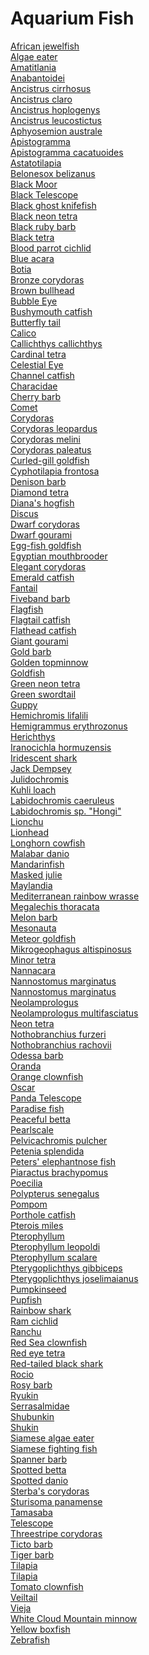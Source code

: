 # Aquarium Fish
[African jewelfish](https://en.wikipedia.org/wiki/African_jewelfish)<br>
[Algae eater](https://en.wikipedia.org/wiki/Algae_eater)<br>
[Amatitlania](https://en.wikipedia.org/wiki/Amatitlania)<br>
[Anabantoidei](https://en.wikipedia.org/wiki/Anabantoidei)<br>
[Ancistrus cirrhosus](https://en.wikipedia.org/wiki/Ancistrus_cirrhosus)<br>
[Ancistrus claro](https://en.wikipedia.org/wiki/Ancistrus_claro)<br>
[Ancistrus hoplogenys](https://en.wikipedia.org/wiki/Ancistrus_hoplogenys)<br>
[Ancistrus leucostictus](https://en.wikipedia.org/wiki/Ancistrus_leucostictus)<br>
[Aphyosemion australe](https://en.wikipedia.org/wiki/Aphyosemion_australe)<br>
[Apistogramma](https://en.wikipedia.org/wiki/Apistogramma)<br>
[Apistogramma cacatuoides](https://en.wikipedia.org/wiki/Apistogramma_cacatuoides)<br>
[Astatotilapia](https://en.wikipedia.org/wiki/Astatotilapia)<br>
[Belonesox belizanus](https://en.wikipedia.org/wiki/Belonesox_belizanus)<br>
[Black Moor](https://en.wikipedia.org/wiki/Black_Moor)<br>
[Black Telescope](https://en.wikipedia.org/wiki/Black_Telescope)<br>
[Black ghost knifefish](https://en.wikipedia.org/wiki/Black_ghost_knifefish)<br>
[Black neon tetra](https://en.wikipedia.org/wiki/Black_neon_tetra)<br>
[Black ruby barb](https://en.wikipedia.org/wiki/Black_ruby_barb)<br>
[Black tetra](https://en.wikipedia.org/wiki/Black_tetra)<br>
[Blood parrot cichlid](https://en.wikipedia.org/wiki/Blood_parrot_cichlid)<br>
[Blue acara](https://en.wikipedia.org/wiki/Blue_acara)<br>
[Botia](https://en.wikipedia.org/wiki/Botia)<br>
[Bronze corydoras](https://en.wikipedia.org/wiki/Bronze_corydoras)<br>
[Brown bullhead](https://en.wikipedia.org/wiki/Brown_bullhead)<br>
[Bubble Eye](https://en.wikipedia.org/wiki/Bubble_Eye)<br>
[Bushymouth catfish](https://en.wikipedia.org/wiki/Bushymouth_catfish)<br>
[Butterfly tail](https://en.wikipedia.org/wiki/Butterfly_tail_(goldfish))<br>
[Calico](https://en.wikipedia.org/wiki/Calico_(goldfish))<br>
[Callichthys callichthys](https://en.wikipedia.org/wiki/Callichthys_callichthys)<br>
[Cardinal tetra](https://en.wikipedia.org/wiki/Cardinal_tetra)<br>
[Celestial Eye](https://en.wikipedia.org/wiki/Celestial_Eye)<br>
[Channel catfish](https://en.wikipedia.org/wiki/Channel_catfish)<br>
[Characidae](https://en.wikipedia.org/wiki/Characidae)<br>
[Cherry barb](https://en.wikipedia.org/wiki/Cherry_barb)<br>
[Comet](https://en.wikipedia.org/wiki/Comet_(goldfish))<br>
[Corydoras](https://en.wikipedia.org/wiki/Corydoras)<br>
[Corydoras leopardus](https://en.wikipedia.org/wiki/Corydoras_leopardus)<br>
[Corydoras melini](https://en.wikipedia.org/wiki/Corydoras_melini)<br>
[Corydoras paleatus](https://en.wikipedia.org/wiki/Corydoras_paleatus)<br>
[Curled-gill goldfish](https://en.wikipedia.org/wiki/Curled-gill_goldfish)<br>
[Cyphotilapia frontosa](https://en.wikipedia.org/wiki/Cyphotilapia_frontosa)<br>
[Denison barb](https://en.wikipedia.org/wiki/Denison_barb)<br>
[Diamond tetra](https://en.wikipedia.org/wiki/Diamond_tetra)<br>
[Diana's hogfish](https://en.wikipedia.org/wiki/Diana%27s_hogfish)<br>
[Discus](https://en.wikipedia.org/wiki/Discus_(fish))<br>
[Dwarf corydoras](https://en.wikipedia.org/wiki/Dwarf_corydoras)<br>
[Dwarf gourami](https://en.wikipedia.org/wiki/Dwarf_gourami)<br>
[Egg-fish goldfish](https://en.wikipedia.org/wiki/Egg-fish_goldfish)<br>
[Egyptian mouthbrooder](https://en.wikipedia.org/wiki/Egyptian_mouthbrooder)<br>
[Elegant corydoras](https://en.wikipedia.org/wiki/Elegant_corydoras)<br>
[Emerald catfish](https://en.wikipedia.org/wiki/Emerald_catfish)<br>
[Fantail](https://en.wikipedia.org/wiki/Fantail_(goldfish))<br>
[Fiveband barb](https://en.wikipedia.org/wiki/Fiveband_barb)<br>
[Flagfish](https://en.wikipedia.org/wiki/Flagfish)<br>
[Flagtail catfish](https://en.wikipedia.org/wiki/Flagtail_catfish)<br>
[Flathead catfish](https://en.wikipedia.org/wiki/Flathead_catfish)<br>
[Giant gourami](https://en.wikipedia.org/wiki/Giant_gourami)<br>
[Gold barb](https://en.wikipedia.org/wiki/Gold_barb)<br>
[Golden topminnow](https://en.wikipedia.org/wiki/Golden_topminnow)<br>
[Goldfish](https://en.wikipedia.org/wiki/Goldfish)<br>
[Green neon tetra](https://en.wikipedia.org/wiki/Green_neon_tetra)<br>
[Green swordtail](https://en.wikipedia.org/wiki/Green_swordtail)<br>
[Guppy](https://en.wikipedia.org/wiki/Guppy)<br>
[Hemichromis lifalili](https://en.wikipedia.org/wiki/Hemichromis_lifalili)<br>
[Hemigrammus erythrozonus](https://en.wikipedia.org/wiki/Hemigrammus_erythrozonus)<br>
[Herichthys](https://en.wikipedia.org/wiki/Herichthys)<br>
[Iranocichla hormuzensis](https://en.wikipedia.org/wiki/Iranocichla_hormuzensis)<br>
[Iridescent shark](https://en.wikipedia.org/wiki/Iridescent_shark)<br>
[Jack Dempsey](https://en.wikipedia.org/wiki/Jack_Dempsey_(fish))<br>
[Julidochromis](https://en.wikipedia.org/wiki/Julidochromis)<br>
[Kuhli loach](https://en.wikipedia.org/wiki/Kuhli_loach)<br>
[Labidochromis caeruleus](https://en.wikipedia.org/wiki/Labidochromis_caeruleus)<br>
[Labidochromis sp. "Hongi"](https://en.wikipedia.org/wiki/Labidochromis_sp._%22Hongi%22)<br>
[Lionchu](https://en.wikipedia.org/wiki/Lionchu)<br>
[Lionhead](https://en.wikipedia.org/wiki/Lionhead_(goldfish))<br>
[Longhorn cowfish](https://en.wikipedia.org/wiki/Longhorn_cowfish)<br>
[Malabar danio](https://en.wikipedia.org/wiki/Malabar_danio)<br>
[Mandarinfish](https://en.wikipedia.org/wiki/Synchiropus_splendidus)<br>
[Masked julie](https://en.wikipedia.org/wiki/Masked_julie)<br>
[Maylandia](https://en.wikipedia.org/wiki/Maylandia)<br>
[Mediterranean rainbow wrasse](https://en.wikipedia.org/wiki/Mediterranean_rainbow_wrasse)<br>
[Megalechis thoracata](https://en.wikipedia.org/wiki/Megalechis_thoracata)<br>
[Melon barb](https://en.wikipedia.org/wiki/Melon_barb)<br>
[Mesonauta](https://en.wikipedia.org/wiki/Mesonauta)<br>
[Meteor goldfish](https://en.wikipedia.org/wiki/Meteor_goldfish)<br>
[Mikrogeophagus altispinosus](https://en.wikipedia.org/wiki/Mikrogeophagus_altispinosus)<br>
[Minor tetra](https://en.wikipedia.org/wiki/Minor_tetra)<br>
[Nannacara](https://en.wikipedia.org/wiki/Nannacara)<br>
[Nannostomus marginatus](https://en.wikipedia.org/wiki/Nannostomus_marginatus)<br>
[Nannostomus marginatus](https://en.wikipedia.org/wiki/Nannostomus_marginatus)<br>
[Neolamprologus](https://en.wikipedia.org/wiki/Neolamprologus)<br>
[Neolamprologus multifasciatus](https://en.wikipedia.org/wiki/Neolamprologus_multifasciatus)<br>
[Neon tetra](https://en.wikipedia.org/wiki/Neon_tetra)<br>
[Nothobranchius furzeri](https://en.wikipedia.org/wiki/Nothobranchius_furzeri)<br>
[Nothobranchius rachovii](https://en.wikipedia.org/wiki/Nothobranchius_rachovii)<br>
[Odessa barb](https://en.wikipedia.org/wiki/Odessa_barb)<br>
[Oranda](https://en.wikipedia.org/wiki/Oranda)<br>
[Orange clownfish](https://en.wikipedia.org/wiki/Orange_clownfish)<br>
[Oscar](https://en.wikipedia.org/wiki/Oscar_(fish))<br>
[Panda Telescope](https://en.wikipedia.org/wiki/Panda_Telescope)<br>
[Paradise fish](https://en.wikipedia.org/wiki/Paradise_fish)<br>
[Peaceful betta](https://en.wikipedia.org/wiki/Peaceful_betta)<br>
[Pearlscale](https://en.wikipedia.org/wiki/Pearlscale)<br>
[Pelvicachromis pulcher](https://en.wikipedia.org/wiki/Pelvicachromis_pulcher)<br>
[Petenia splendida](https://en.wikipedia.org/wiki/Petenia_splendida)<br>
[Peters' elephantnose fish](https://en.wikipedia.org/wiki/Peters%27_elephantnose_fish)<br>
[Piaractus brachypomus](https://en.wikipedia.org/wiki/Piaractus_brachypomus)<br>
[Poecilia](https://en.wikipedia.org/wiki/Poecilia)<br>
[Polypterus senegalus](https://en.wikipedia.org/wiki/Polypterus_senegalus)<br>
[Pompom](https://en.wikipedia.org/wiki/Pompom_(goldfish))<br>
[Porthole catfish](https://en.wikipedia.org/wiki/Porthole_catfish)<br>
[Pterois miles](https://en.wikipedia.org/wiki/Pterois_miles)<br>
[Pterophyllum](https://en.wikipedia.org/wiki/Pterophyllum)<br>
[Pterophyllum leopoldi](https://en.wikipedia.org/wiki/Pterophyllum_leopoldi)<br>
[Pterophyllum scalare](https://en.wikipedia.org/wiki/Pterophyllum_scalare)<br>
[Pterygoplichthys gibbiceps](https://en.wikipedia.org/wiki/Pterygoplichthys_gibbiceps)<br>
[Pterygoplichthys joselimaianus](https://en.wikipedia.org/wiki/Pterygoplichthys_joselimaianus)<br>
[Pumpkinseed](https://en.wikipedia.org/wiki/Pumpkinseed)<br>
[Pupfish](https://en.wikipedia.org/wiki/Pupfish)<br>
[Rainbow shark](https://en.wikipedia.org/wiki/Rainbow_shark)<br>
[Ram cichlid](https://en.wikipedia.org/wiki/Ram_cichlid)<br>
[Ranchu](https://en.wikipedia.org/wiki/Ranchu)<br>
[Red Sea clownfish](https://en.wikipedia.org/wiki/Red_Sea_clownfish)<br>
[Red eye tetra](https://en.wikipedia.org/wiki/Red_eye_tetra)<br>
[Red-tailed black shark](https://en.wikipedia.org/wiki/Red-tailed_black_shark)<br>
[Rocio](https://en.wikipedia.org/wiki/Rocio)<br>
[Rosy barb](https://en.wikipedia.org/wiki/Rosy_barb)<br>
[Ryukin](https://en.wikipedia.org/wiki/Ryukin)<br>
[Serrasalmidae](https://en.wikipedia.org/wiki/Serrasalmidae)<br>
[Shubunkin](https://en.wikipedia.org/wiki/Shubunkin)<br>
[Shukin](https://en.wikipedia.org/wiki/Shukin)<br>
[Siamese algae eater](https://en.wikipedia.org/wiki/Siamese_algae_eater)<br>
[Siamese fighting fish](https://en.wikipedia.org/wiki/Siamese_fighting_fish)<br>
[Spanner barb](https://en.wikipedia.org/wiki/Spanner_barb)<br>
[Spotted betta](https://en.wikipedia.org/wiki/Spotted_betta)<br>
[Spotted danio](https://en.wikipedia.org/wiki/Spotted_danio)<br>
[Sterba's corydoras](https://en.wikipedia.org/wiki/Sterba%27s_corydoras)<br>
[Sturisoma panamense](https://en.wikipedia.org/wiki/Sturisoma_panamense)<br>
[Tamasaba](https://en.wikipedia.org/wiki/Tamasaba)<br>
[Telescope](https://en.wikipedia.org/wiki/Telescope_(goldfish))<br>
[Threestripe corydoras](https://en.wikipedia.org/wiki/Threestripe_corydoras)<br>
[Ticto barb](https://en.wikipedia.org/wiki/Ticto_barb)<br>
[Tiger barb](https://en.wikipedia.org/wiki/Tiger_barb)<br>
[Tilapia](https://en.wikipedia.org/wiki/Tilapia)<br>
[Tilapia](https://en.wikipedia.org/wiki/Tilapia_(genus))<br>
[Tomato clownfish](https://en.wikipedia.org/wiki/Tomato_clownfish)<br>
[Veiltail](https://en.wikipedia.org/wiki/Veiltail)<br>
[Vieja](https://en.wikipedia.org/wiki/Vieja)<br>
[White Cloud Mountain minnow](https://en.wikipedia.org/wiki/White_Cloud_Mountain_minnow)<br>
[Yellow boxfish](https://en.wikipedia.org/wiki/Yellow_boxfish)<br>
[Zebrafish](https://en.wikipedia.org/wiki/Zebrafish)<br>
